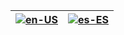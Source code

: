 <table role="table">
<thead>
<tr>
<th><a href="https://github.com/josdemmers/Diablo4Companion/wiki/Home"><img src="https://raw.githubusercontent.com/josdemmers/Diablo4Companion/refs/heads/master/D4Companion/Images/Flags/enUS.png" alt="en-US"></a></th>
<th><a href="https://github.com/josdemmers/Diablo4Companion/wiki/Inicio"><img src="https://raw.githubusercontent.com/josdemmers/Diablo4Companion/refs/heads/master/D4Companion/Images/Flags/esES.png" alt="es-ES"></a></th>
</tr>
</thead>
</table>